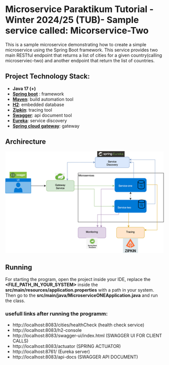 # Microservice Paraktikum Tutorial -Winter 2024/25 (TUB)- Sample service called: Micorservice-Two

This is a sample microservice demonstrating how to create a simple microservice using the Spring Boot framework. This service provides two main RESTful endpoint that returns a list of cities for a given country(calling microserviec-two) and another endpoint that return the list of countries.
## Project Technology Stack:

- **Java 17 (+)**
- [**Spring boot**](https://spring.io/projects/spring-boot) : framework
- [**Maven**](https://maven.apache.org/): build automation tool 
- [**H2**](https://www.h2database.com/html/main.html): embedded database
- [**Zipkin**](https://zipkin.io/pages/quickstart.html): tracing tool 
- [**Swagger**](https://swagger.io/tools/swagger-ui/): api document tool
- [**Eureka**](https://cloud.spring.io/spring-cloud-netflix/reference/html/): service discovery
- [**Spring cloud gateway**](https://spring.io/projects/spring-cloud-gateway): gateway

## Archirecture
![Architecture Diagram](Microservice-Application-Arch.png)

## Running

For starting the program, open the project inside your IDE, replace the **<FILE_PATH_IN_YOUR_SYSTEM>** inside the **src/main/resources/application.properties** with a path in your system. Then go to the **src/main/java/MicroserviceONEApplication.java** and run the class.

### usefull links after running the programm:

- http://localhost:8083/cities/healthCheck (health check service)
- http://localhost:8083/h2-console
- http://localhost:8083/swagger-ui/index.html (SWAGGER UI FOR CLIENT CALLS)
- http://localhost:8083/actuator (SPRING ACTUATOR)
- http://localhost:8761/ (Eureka server)
- http://localhost:8083/api-docs (SWAGGER API DOCUMENT)
  

